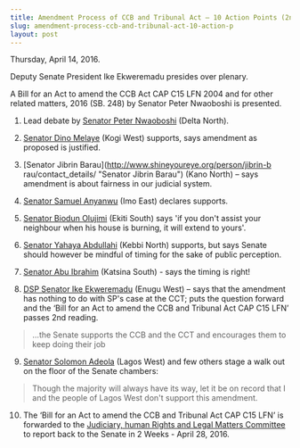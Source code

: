 ```yaml
---
title: Amendment Process of CCB and Tribunal Act – 10 Action Points (2nd Reading)
slug: amendment-process-ccb-and-tribunal-act-10-action-p
layout: post
---
```


Thursday, April 14, 2016.

Deputy Senate President Ike Ekweremadu presides over plenary.

A Bill for an Act to amend the CCB Act CAP C15 LFN 2004 and for other related matters, 2016 (SB. 248) by Senator Peter Nwaoboshi is presented.

1. Lead debate by [Senator Peter Nwaoboshi](http://www.shineyoureye.org/person/peter-nwaboshi/contact_details/ "Senator Peter Nwaoboshi") (Delta North).

2. [Senator Dino Melaye](http://www.shineyoureye.org/person/dino-melaye/contact_details/ "Senator Dino Melaye") (Kogi West) supports, says amendment as proposed is justified. 

3. [Senator Jibrin Barau](http://www.shineyoureye.org/person/jibrin-b rau/contact_details/ "Senator Jibrin Barau") (Kano North) – says amendment is about fairness in our judicial system.

4. [Senator Samuel Anyanwu](http://www.shineyoureye.org/person/samuel-anyanwu/contact_details/ "Senator Samuel Anyanwu") (Imo East) declares supports.

5. [Senator Biodun Olujimi](http://www.shineyoureye.org/person/biodun-christine-olujimi/ "Senator Biodun Olujimi") (Ekiti South) says 'if you don't assist your neighbour when his house is burning, it will extend to yours'.

6. [Senator Yahaya Abdullahi](http://www.shineyoureye.org/person/yahaya-abdullahi/contact_details/ "Senator Yahaya Abdullahi") (Kebbi North) supports, but says Senate should however be mindful of timing for the sake of public perception. 

7. [Senator Abu Ibrahim](http://www.shineyoureye.org/person/ibrahim-abu/contact_details/ "Senator Abu Ibrahim") (Katsina South) - says the timing is right!

8. [DSP Senator Ike Ekweremadu](http://www.shineyoureye.org/person/ekweremadu-ike/contact_details/ "Senator Ike Ekweremadu") (Enugu West) – says that the amendment has nothing to do with SP's case at the CCT; puts the question forward and the ‘Bill for an Act to amend the CCB and Tribunal Act CAP C15 LFN’ passes 2nd reading.

> …the Senate supports the CCB and the CCT and encourages them to keep doing their job

9. [Senator Solomon Adeola](http://www.shineyoureye.org/person/solomon-olamilekan-adeola/contact_details/ "Senator Solomon Adeola") (Lagos West) and few others stage a walk out on the floor of the Senate chambers:

> Though the majority will always have its way, let it be on record that I and the people of Lagos West don't support this amendment.

10. The ‘Bill for an Act to amend the CCB and Tribunal Act CAP C15 LFN’ is forwarded to the [Judiciary, human Rights and Legal Matters Committee](http://www.shineyoureye.org/organisation/judiciary-human-rights-and-legal-matters-committee-senate/people/ "Judiciary, human Rights and Legal Matters Committee") to report back to the Senate in 2 Weeks - April 28, 2016.
